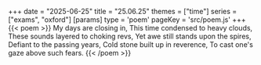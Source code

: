 +++
date = "2025-06-25"
title = "25.06.25"
themes = ["time"]
series = ["exams", "oxford"]
[params]
  type = 'poem'
  pageKey = 'src/poem.js'
+++
{{< poem >}}
My days are closing in,
This time condensed to heavy clouds,
These sounds layered to choking revs,
Yet awe still stands upon the spires,
Defiant to the passing years,
Cold stone built up in reverence,
To cast one's gaze above such fears.
{{< /poem >}}